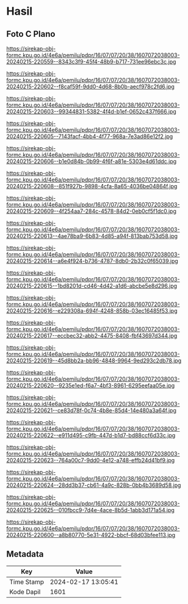 # Hasil

## Foto C Plano

https://sirekap-obj-formc.kpu.go.id/4e6a/pemilu/pdpr/16/07/07/20/38/1607072038003-20240215-220559--8343c3f9-45f4-48b9-b717-731ee96ebc3c.jpg

https://sirekap-obj-formc.kpu.go.id/4e6a/pemilu/pdpr/16/07/07/20/38/1607072038003-20240215-220602--f8caf59f-9dd0-4d68-8b0b-aecf978c2fd6.jpg

https://sirekap-obj-formc.kpu.go.id/4e6a/pemilu/pdpr/16/07/07/20/38/1607072038003-20240215-220603--99344831-5382-4f4d-b1ef-0652c437f666.jpg

https://sirekap-obj-formc.kpu.go.id/4e6a/pemilu/pdpr/16/07/07/20/38/1607072038003-20240215-220605--7143facf-4bb4-4f77-968a-7e3ad86e12f2.jpg

https://sirekap-obj-formc.kpu.go.id/4e6a/pemilu/pdpr/16/07/07/20/38/1607072038003-20240215-220606--b1e0d84b-0b99-4f6f-a81e-5303e4d61ddc.jpg

https://sirekap-obj-formc.kpu.go.id/4e6a/pemilu/pdpr/16/07/07/20/38/1607072038003-20240215-220608--851f927b-9898-4cfa-8a65-4036be04864f.jpg

https://sirekap-obj-formc.kpu.go.id/4e6a/pemilu/pdpr/16/07/07/20/38/1607072038003-20240215-220609--4f254aa7-284c-4578-84d2-0eb0cf5f1dc0.jpg

https://sirekap-obj-formc.kpu.go.id/4e6a/pemilu/pdpr/16/07/07/20/38/1607072038003-20240215-220613--4ae78ba9-6b83-4d85-a94f-813bab753d58.jpg

https://sirekap-obj-formc.kpu.go.id/4e6a/pemilu/pdpr/16/07/07/20/38/1607072038003-20240215-220614--a6e4f924-b736-4787-8db0-2b32c0f65039.jpg

https://sirekap-obj-formc.kpu.go.id/4e6a/pemilu/pdpr/16/07/07/20/38/1607072038003-20240215-220615--1bd8201d-cd46-4d42-a1d6-abcbe5e8d296.jpg

https://sirekap-obj-formc.kpu.go.id/4e6a/pemilu/pdpr/16/07/07/20/38/1607072038003-20240215-220616--e229308a-694f-4248-858b-03ec16485f53.jpg

https://sirekap-obj-formc.kpu.go.id/4e6a/pemilu/pdpr/16/07/07/20/38/1607072038003-20240215-220617--eccbec32-abb2-4475-8408-fbf43697d344.jpg

https://sirekap-obj-formc.kpu.go.id/4e6a/pemilu/pdpr/16/07/07/20/38/1607072038003-20240215-220619--45d8bb2a-bb96-4848-9964-9ed293c2db78.jpg

https://sirekap-obj-formc.kpu.go.id/4e6a/pemilu/pdpr/16/07/07/20/38/1607072038003-20240215-220620--9235e1ed-f6a7-4bf3-8961-6295eefaa05e.jpg

https://sirekap-obj-formc.kpu.go.id/4e6a/pemilu/pdpr/16/07/07/20/38/1607072038003-20240215-220621--ce83d78f-0c74-4b8e-85d4-14e480a3a64f.jpg

https://sirekap-obj-formc.kpu.go.id/4e6a/pemilu/pdpr/16/07/07/20/38/1607072038003-20240215-220622--e911d495-c9fb-447d-b1d7-bd88ccf6d33c.jpg

https://sirekap-obj-formc.kpu.go.id/4e6a/pemilu/pdpr/16/07/07/20/38/1607072038003-20240215-220623--764a00c7-9dd0-4e12-a748-effb24d41bf9.jpg

https://sirekap-obj-formc.kpu.go.id/4e6a/pemilu/pdpr/16/07/07/20/38/1607072038003-20240215-220624--28dd3b37-cb61-4a9c-828b-0bb4b3689d58.jpg

https://sirekap-obj-formc.kpu.go.id/4e6a/pemilu/pdpr/16/07/07/20/38/1607072038003-20240215-220625--010fbcc9-7d4e-4ace-8b5d-1abb3d171a54.jpg

https://sirekap-obj-formc.kpu.go.id/4e6a/pemilu/pdpr/16/07/07/20/38/1607072038003-20240215-220600--a8b80770-5e31-4922-bbcf-68d03bfee113.jpg


## Metadata

| Key        | Value               |
| ---------- | ------------------- |
| Time Stamp | 2024-02-17 13:05:41 |
| Kode Dapil | 1601                |



